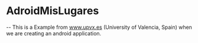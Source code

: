 AdroidMisLugares
================

-- This is a Example from www.upvx.es (University of Valencia, Spain) when we are creating an android application.
